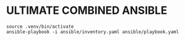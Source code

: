 # ULTIMATE COMBINED ANSIBLE

```shell
source .venv/bin/activate
ansible-playbook -i ansible/inventory.yaml ansible/playbook.yaml
```